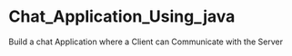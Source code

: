 # Chat_Application_Using_java
Build a chat Application where a Client can Communicate with the Server 

